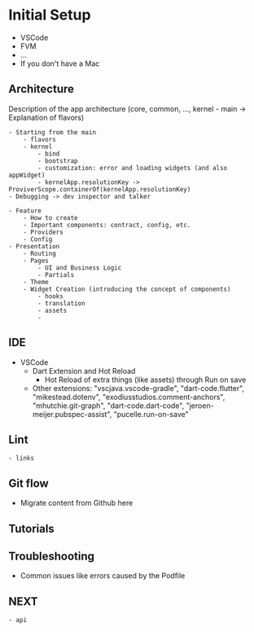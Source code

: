 # Initial Setup

- VSCode
- FVM
- ...
- If you don't have a Mac

## Architecture

Description of the app architecture (core, common, ..., kernel - main -> Explanation of flavors)

    - Starting from the main
        - flavors
        - kernel
            - bind
            - bootstrap
            - customization: error and loading widgets (and also appWidget)
            - kernelApp.resolutionKey -> ProviverScope.containerOf(kernelApp.resolutionKey)
    - Debugging -> dev inspector and talker

    - Feature
        - How to create
        - Important components: contract, config, etc.
        - Providers
        - Config
    - Presentation
        - Routing
        - Pages
            - UI and Business Logic
            - Partials
        - Theme
        - Widget Creation (introducing the concept of components)
            - hooks
            - translation
            - assets
            - 

## IDE

- VSCode
    - Dart Extension and Hot Reload
        - Hot Reload of extra things (like assets) through Run on save
    - Other extensions:
        "vscjava.vscode-gradle",
        "dart-code.flutter",
        "mikestead.dotenv",
        "exodiusstudios.comment-anchors",
        "mhutchie.git-graph",
        "dart-code.dart-code",
        "jeroen-meijer.pubspec-assist",
        "pucelle.run-on-save"

## Lint
    - links

## Git flow

- Migrate content from Github here

## Tutorials


## Troubleshooting

- Common issues like errors caused by the Podfile

## NEXT
    - api